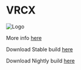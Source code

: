 # VRCX

![Logo](https://user-images.githubusercontent.com/11171153/180377026-f7f758fc-94cf-48b8-b59d-a4bfc6e08a1d.png)

More info [here](https://github.com/pypy-vrc/VRCX#readme)

Download Stable build [here](https://github.com/Natsumi-sama/VRCX/releases/)

Download Nightly build [here](https://github.com/Natsumi-sama/VRCX/releases/)
